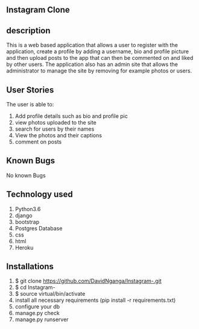 ## Instagram Clone

## description
This is a web based application that allows a user to register with the application, create a profile by adding a username, bio and profile picture and then upload posts to the app that can then be commented on and liked by other users. The application also has an admin site that allows the administrator to manage the site by removing for example photos or users.

## User Stories
The user is able to:
 1. Add profile details such as bio and profile pic
 2. view photos uploaded to the site
 3. search for users by their names
 4. View the photos and their captions
 5. comment on posts

## Known Bugs
No known Bugs

## Technology used
 1. Python3.6
 2. django
 3. bootstrap
 4. Postgres Database
 5. css
 6. html
 7. Heroku

 ## Installations
 1. $ git clone https://github.com/DavidNganga/Instagram-.git
2. $ cd Instagram-
3. $ source virtual/bin/activate
4. install all necessary requirements (pip install -r requirements.txt)
5. configure your db
6. manage.py check
7. manage.py runserver
